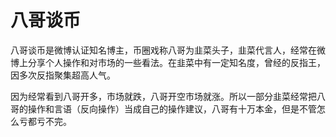 # 八哥谈币

八哥谈币是微博认证知名博主，币圈戏称八哥为韭菜头子，韭菜代言人，经常在微博上分享个人操作和对市场的一些看法。在韭菜中有一定知名度，曾经的反指王，因多次反指聚集超高人气。

因为经常看到八哥开多，市场就跌，八哥开空市场就涨。所以一部分韭菜经常把八哥的操作和言语（反向操作）当成自己的操作建议，八哥有十万本金，但是不管怎么亏都亏不完。


